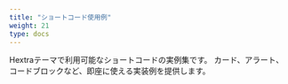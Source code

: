 ```yaml
---
title: "ショートコード使用例"
weight: 21
type: docs
---
```


Hextraテーマで利用可能なショートコードの実例集です。
カード、アラート、コードブロックなど、即座に使える実装例を提供します。